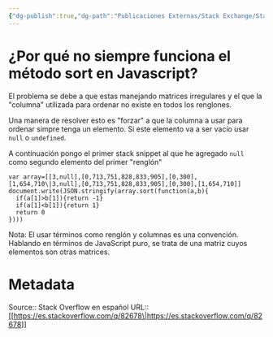 ```yaml
---
{"dg-publish":true,"dg-path":"Publicaciones Externas/Stack Exchange/Stack Overflow en español/es.stackoverflow.com-82678.md","permalink":"/publicaciones-externas/stack-exchange/stack-overflow-en-espanol/es-stackoverflow-com-82678/","title":"¿Por qué no siempre funciona el método sort en Javascript?","hide":true,"noteIcon":"\"0\"","created":"2024-04-03T12:49:10.354-06:00","updated":"2024-04-05T16:43:51.605-06:00"}
---
```


# ¿Por qué no siempre funciona el método sort en Javascript?

El problema se debe a que estas manejando matrices irregulares y el que la "columna" utilizada para ordenar no existe en todos los renglones.

Una manera de resolver esto es "forzar" a que la columna a usar para ordenar simpre tenga un elemento. Si este elemento va a ser vacío usar `null` o `undefined`.

A continuación pongo el primer stack snippet al que he agregado `null` como segundo elemento del primer "renglón"

<!-- begin snippet: js hide: false console: true babel: false -->

<!-- language: lang-js -->

    var array=[[3,null],[0,713,751,828,833,905],[0,300],[1,654,710\|3,null],[0,713,751,828,833,905],[0,300],[1,654,710]]
    document.write(JSON.stringify(array.sort(function(a,b){
      if(a[1]>b[1]){return -1}
      if(a[1]<b[1]){return 1}
      return 0
    })))

<!-- end snippet -->


Nota: El usar términos como renglón y columnas es una convención. Hablando en términos de JavaScript puro, se trata de una matriz cuyos elementos son otras matrices.

# Metadata
Source:: Stack Overflow en español
URL:: [[https://es.stackoverflow.com/q/82678\|https://es.stackoverflow.com/q/82678]]

